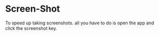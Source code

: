 # Screen-Shot
To speed up taking screenshots. all you have to do is open the app and click the screenshot key.
